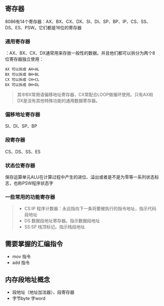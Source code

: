 寄存器
---

8086有14个寄存器：AX、BX、CX、DX、SI、DI、SP、BP、IP、CS、SS、DS、ES、PSW。它们都是16位的寄存器

### 通用寄存器
：AX、BX、CX、DX通常用来存放一般性的数据。并且他们都可以拆分为两个8位寄存器独立使用：
```text
AX 可以拆成 AH+AL
BX 可以拆成 BH+BL
CX 可以拆成 CH+CL
DX 可以拆成 DH+DL
```
> 其中BX常用语偏移地址寄存器，CX常配合LOOP做循环使用。只有AX和DX是没有其他特殊功能的通用数据寄存器。

### 偏移地址寄存器
SI、DI、SP、BP

### 段寄存器
CS、DS、SS、ES

### 状态位寄存器
保存运算单元ALU在计算过程中产生的进位、溢出或者是不是为零等一系列状态标志，也称PSW程序状态字

### 一些常用的功能寄存器

> - CS:IP 程序计数器：永远指向下一条将要被执行的指令地址，指示代码段地址 
> - DS 数据段地址寄存器。指示数据段地址
> - SS:SP 栈顶标记。指示栈段地址


## 需要掌握的汇编指令
 - mov 指令
 - add 指令


## 内存段地址概念
- 段地址（地址加法器）、段寄存器
- 字节byte 字word